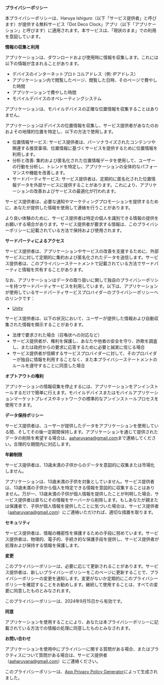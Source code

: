 **プライバシーポリシー**

本プライバシーポリシーは、Haruya Ishiguro（以下「サービス提供者」と呼びます）が提供する無料サービス「Dot Deco Clock」アプリ（以下「アプリケーション」と呼びます）に適用されます。本サービスは、「現状のまま」での利用を意図しています。

**情報の収集と利用**

アプリケーションは、ダウンロードおよび使用時に情報を収集します。これには以下の情報が含まれることがあります。

- デバイスのインターネットプロトコルアドレス（例: IPアドレス）
- アプリケーション内で閲覧したページ、閲覧した日時、そのページで費やした時間
- アプリケーションで費やした時間
- モバイルデバイスのオペレーティングシステム

アプリケーションは、モバイルデバイスの正確な位置情報を収集することはありません。

アプリケーションはデバイスの位置情報を収集し、サービス提供者があなたのおおよその地理的位置を特定し、以下の方法で使用します。

- 位置情報サービス: サービス提供者は、パーソナライズされたコンテンツや関連する推奨事項、位置情報に基づくサービスを提供するために位置情報を利用します。
- 分析と改善: 集約および匿名化された位置情報データを使用して、ユーザーの行動を分析し、トレンドを特定し、アプリケーションの全体的なパフォーマンスや機能を改善します。
- サードパーティサービス: サービス提供者は、定期的に匿名化された位置情報データを外部サービスに提供することがあります。これにより、アプリケーションの改善およびサービスの最適化が行われます。

サービス提供者は、必要な通知やマーケティングプロモーションを提供するために、あなたが提供した情報を使用して連絡を行うことがあります。

より良い体験のために、サービス提供者は特定の個人を識別できる情報の提供をお願いする場合があります。サービス提供者が要求する情報は、このプライバシーポリシーに記載されている方法で保持および使用されます。

**サードパーティによるアクセス**

サービス提供者は、アプリケーションやサービスの改善を支援するために、外部サービスに対して定期的に集約および匿名化されたデータを送信します。サービス提供者は、このプライバシーステートメントで記載されている方法でサードパーティと情報を共有することがあります。

なお、アプリケーションはデータの取り扱いに関して独自のプライバシーポリシーを持つサードパーティサービスを利用しています。以下は、アプリケーションが使用しているサードパーティサービスプロバイダーのプライバシーポリシーへのリンクです：

- [Unity](https://unity3d.com/legal/privacy-policy)

サービス提供者は、以下の状況において、ユーザーが提供した情報および自動収集された情報を開示することがあります。

- 法律で要求された場合（召喚状への対応など）
- サービス提供者が、権利を保護し、あなたや他者の安全を守り、詐欺を調査し、または政府からの要求に応答するために必要と誠実に信じる場合
- サービス提供者が信頼するサービスプロバイダーに対して、そのプロバイダーが独自に情報を利用することなく、また本プライバシーステートメントのルールを遵守することに同意した場合

**オプトアウトの権利**

アプリケーションの情報収集を停止するには、アプリケーションをアンインストールするだけで簡単に行えます。モバイルデバイスまたはモバイルアプリケーションマーケットプレイスやネットワークの標準的なアンインストールプロセスを使用できます。

**データ保持ポリシー**

サービス提供者は、ユーザーが提供したデータをアプリケーションを使用している間、そしてその後一定期間保持します。アプリケーションを通じて提供されたデータの削除を希望する場合は、[aaharuyana@gmail.com](mailto:aaharuyana@gmail.com)まで連絡してください。合理的な期間内に対応します。

**年齢制限**

サービス提供者は、13歳未満の子供からのデータを意図的に収集または市場化しません。

アプリケーションは、13歳未満の子供を対象としていません。サービス提供者は、13歳未満の子供から個人を特定できる情報を意図的に収集することはありません。万が一、13歳未満の子供が個人情報を提供したことが判明した場合、サービス提供者は直ちにその情報をサーバーから削除します。もしあなたが親または保護者で、子供が個人情報を提供したことに気づいた場合は、サービス提供者（[aaharuyana@gmail.com](mailto:aaharuyana@gmail.com)）にご連絡いただければ、適切な措置を取ります。

**セキュリティ**

サービス提供者は、情報の機密性を保護するための手段に努めています。サービス提供者は、物理的、電子的、手続き的な保護手段を提供し、サービス提供者が処理および保持する情報を保護します。

**変更**

このプライバシーポリシーは、必要に応じて更新されることがあります。サービス提供者は、新しいプライバシーポリシーをこのページに更新することで、プライバシーポリシーの変更を通知します。変更がないか定期的にこのプライバシーポリシーを確認することをお勧めします。継続して使用することは、すべての変更に同意したものとみなされます。

このプライバシーポリシーは、2024年9月15日から有効です。

**同意**

アプリケーションを使用することにより、あなたは本プライバシーポリシーに記載されている方法での情報の処理に同意したものとみなされます。

**お問い合わせ**

アプリケーションを使用中にプライバシーに関する質問がある場合、またはプラクティスについて質問がある場合は、サービス提供者（[aaharuyana@gmail.com](mailto:aaharuyana@gmail.com)）にご連絡ください。

このプライバシーポリシーは、[App Privacy Policy Generator](https://app-privacy-policy-generator.nisrulz.com/)によって生成されました。